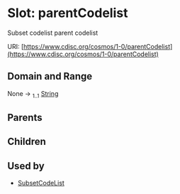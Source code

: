 
# Slot: parentCodelist


Subset codelist parent codelist

URI: [https://www.cdisc.org/cosmos/1-0/parentCodelist](https://www.cdisc.org/cosmos/1-0/parentCodelist)


## Domain and Range

None &#8594;  <sub>1..1</sub> [String](types/String.md)

## Parents


## Children


## Used by

 * [SubsetCodeList](SubsetCodeList.md)
